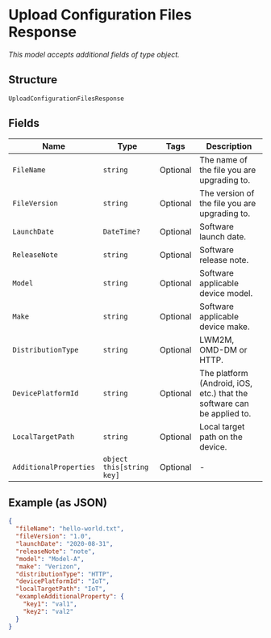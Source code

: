 
# Upload Configuration Files Response

*This model accepts additional fields of type object.*

## Structure

`UploadConfigurationFilesResponse`

## Fields

| Name | Type | Tags | Description |
|  --- | --- | --- | --- |
| `FileName` | `string` | Optional | The name of the file you are upgrading to. |
| `FileVersion` | `string` | Optional | The version of the file you are upgrading to. |
| `LaunchDate` | `DateTime?` | Optional | Software launch date. |
| `ReleaseNote` | `string` | Optional | Software release note. |
| `Model` | `string` | Optional | Software applicable device model. |
| `Make` | `string` | Optional | Software applicable device make. |
| `DistributionType` | `string` | Optional | LWM2M, OMD-DM or HTTP. |
| `DevicePlatformId` | `string` | Optional | The platform (Android, iOS, etc.) that the software can be applied to. |
| `LocalTargetPath` | `string` | Optional | Local target path on the device. |
| `AdditionalProperties` | `object this[string key]` | Optional | - |

## Example (as JSON)

```json
{
  "fileName": "hello-world.txt",
  "fileVersion": "1.0",
  "launchDate": "2020-08-31",
  "releaseNote": "note",
  "model": "Model-A",
  "make": "Verizon",
  "distributionType": "HTTP",
  "devicePlatformId": "IoT",
  "localTargetPath": "IoT",
  "exampleAdditionalProperty": {
    "key1": "val1",
    "key2": "val2"
  }
}
```

